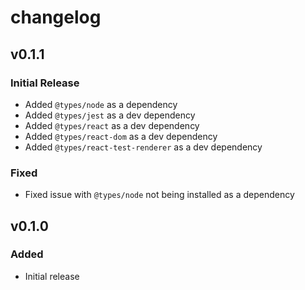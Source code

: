 # changelog

## v0.1.1

### Initial Release

- Added `@types/node` as a dependency
- Added `@types/jest` as a dev dependency
- Added `@types/react` as a dev dependency
- Added `@types/react-dom` as a dev dependency
- Added `@types/react-test-renderer` as a dev dependency

### Fixed

- Fixed issue with `@types/node` not being installed as a dependency


## v0.1.0

### Added

- Initial release
